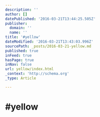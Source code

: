 ```yaml
---
description: ''
author: []
datePublished: '2016-03-21T13:44:25.505Z'
publisher:
  domain: ''
  name: ''
title: '#yellow'
dateModified: '2016-03-21T13:43:03.996Z'
sourcePath: _posts/2016-03-21-yellow.md
published: true
inFeed: true
hasPage: true
inNav: false
url: yellow/index.html
_context: 'http://schema.org'
_type: Article

---
```

# \#yellow